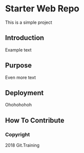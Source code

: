 # Starter Web Repo

This is a simple project

## Introduction

Example text

## Purpose

Even more text

## Deployment

Ohohohohoh

## How To Contribute

### Copyright

2018 Git.Training